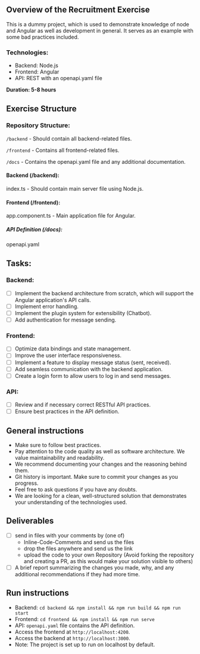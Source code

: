 ## Overview of the Recruitment Exercise

This is a dummy project, which is used to demonstrate knowledge of node and Angular as well as development in general. It serves as an example with some bad practices included.

### Technologies:

- Backend: Node.js
- Frontend: Angular
- API: REST with an openapi.yaml file

**Duration: 5-8 hours**

## Exercise Structure

### Repository Structure:

`/backend` - Should contain all backend-related files.

`/frontend` - Contains all frontend-related files.

`/docs` - Contains the openapi.yaml file and any additional documentation.

#### Backend (/backend):

index.ts - Should contain main server file using Node.js.

#### Frontend (/frontend):

app.component.ts - Main application file for Angular.

##### API Definition (/docs):

openapi.yaml

## Tasks:

### Backend:

- [ ] Implement the backend architecture from scratch, which will support the Angular application's API calls.
- [ ] Implement error handling.
- [ ] Implement the plugin system for extensibility (Chatbot).
- [ ] Add authentication for message sending.

### Frontend:

- [ ] Optimize data bindings and state management.
- [ ] Improve the user interface responsiveness.
- [ ] Implement a feature to display message status (sent, received).
- [ ] Add seamless communication with the backend application.
- [ ] Create a login form to allow users to log in and send messages.

### API:

- [ ] Review and if necessary correct RESTful API practices.
- [ ] Ensure best practices in the API definition.

## General instructions

- Make sure to follow best practices.
- Pay attention to the code quality as well as software architecture. We value maintainability and readability.
- We recommend documenting your changes and the reasoning behind them.
- Git history is important. Make sure to commit your changes as you progress.
- Feel free to ask questions if you have any doubts.
- We are looking for a clean, well-structured solution that demonstrates your understanding of the technologies used.

## Deliverables

- [ ] send in files with your comments by (one of)
  - Inline-Code-Comments and send us the files
  - drop the files anywhere and send us the link
  - upload the code to your own Repository (Avoid forking the repository and creating a PR, as this would make your solution visible to others)
- [ ] A brief report summarizing the changes you made, why, and any additional recommendations if they had more time.

## Run instructions

- Backend: `cd backend && npm install && npm run build && npm run start`
- Frontend: `cd frontend && npm install && npm run serve`
- API: `openapi.yaml` file contains the API definition.
- Access the frontend at `http://localhost:4200`.
- Access the backend at `http://localhost:3000`.
- Note: The project is set up to run on localhost by default.
